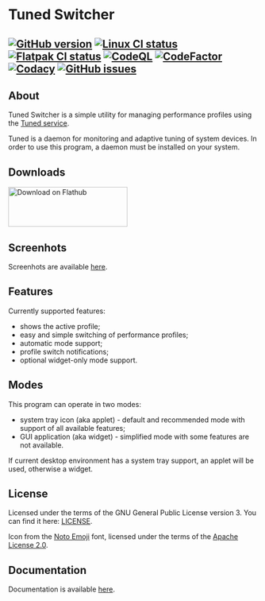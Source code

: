 # Tuned Switcher

[![GitHub version](https://img.shields.io/github/v/release/xvitaly/tuned-switcher?sort=semver&color=brightgreen&logo=git&logoColor=white)](https://github.com/xvitaly/tuned-switcher/releases)
[![Linux CI status](https://github.com/xvitaly/tuned-switcher/actions/workflows/linux.yml/badge.svg)](https://github.com/xvitaly/tuned-switcher/actions/workflows/linux.yml)
[![Flatpak CI status](https://github.com/xvitaly/tuned-switcher/actions/workflows/flatpak.yml/badge.svg)](https://github.com/xvitaly/tuned-switcher/actions/workflows/flatpak.yml)
[![CodeQL](https://github.com/xvitaly/tuned-switcher/actions/workflows/codeql.yml/badge.svg)](https://github.com/xvitaly/tuned-switcher/actions/workflows/codeql.yml)
[![CodeFactor](https://www.codefactor.io/repository/github/xvitaly/tuned-switcher/badge)](https://www.codefactor.io/repository/github/xvitaly/tuned-switcher)
[![Codacy](https://app.codacy.com/project/badge/Grade/aa1c30566f9244b8a677a775d1672604)](https://www.codacy.com/gh/xvitaly/tuned-switcher/dashboard)
[![GitHub issues](https://img.shields.io/github/issues/xvitaly/tuned-switcher.svg?label=issues)](https://github.com/xvitaly/tuned-switcher/issues)
---

## About

Tuned Switcher is a simple utility for managing performance profiles using the [Tuned service](https://github.com/redhat-performance/tuned).

Tuned is a daemon for monitoring and adaptive tuning of system devices. In order to use this program, a daemon must be installed on your system.

## Downloads

<a href="https://flathub.org/apps/details/org.easycoding.TunedSwitcher"><img width="240" height="80" alt="Download on Flathub" src="https://flathub.org/assets/badges/flathub-badge-en.svg"></img></a>

## Screenhots

Screenhots are available [here](docs/screenshots.md).

## Features

Currently supported features:

  * shows the active profile;
  * easy and simple switching of performance profiles;
  * automatic mode support;
  * profile switch notifications;
  * optional widget-only mode support.

## Modes

This program can operate in two modes:

  * system tray icon (aka applet) - default and recommended mode with support of all available features;
  * GUI application (aka widget) - simplified mode with some features are not available.

If current desktop environment has a system tray support, an applet will be used, otherwise a widget.

## License

Licensed under the terms of the GNU General Public License version 3. You can find it here: [LICENSE](LICENSE).

Icon from the [Noto Emoji](https://github.com/googlefonts/noto-emoji) font, licensed under the terms of the [Apache License 2.0](licenses/noto-emoji.LICENSE.txt).

## Documentation

Documentation is available [here](docs/README.md).
